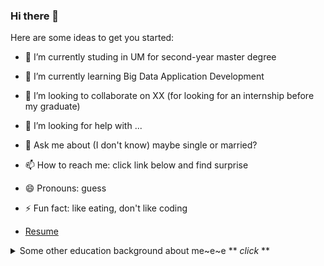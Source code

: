 ### Hi there 👋



Here are some ideas to get you started:

- 🔭 I’m currently studing in UM for second-year master degree
- 🌱 I’m currently learning Big Data Application Development
- 👯 I’m looking to collaborate on  XX (for looking for an internship before my graduate)
- 🤔 I’m looking for help with ...
- 💬 Ask me about (I don't know) maybe single or married?
- 📫 How to reach me: click link below and find surprise
- 😄 Pronouns: guess 
- ⚡ Fun fact: like eating, don't like coding

- [Resume](https://liu-hongyang.github.io/Resume/) 


<details>
  <summary>Some other education background about me~e~e ** <em>click</em>  **</summary>
  <br>


![](https://tva1.sinaimg.cn/large/0081Kckwgy1gk7bmkr0nwj31ay0hu418.jpg)


 <p>
  <a href="https://profile-summary-for-github.com/user/liu-hongyang" target="_blank" >
    <img src="https://tva1.sinaimg.cn/large/0081Kckwgy1gk9kk3eysrj313m0u0n9j.jpg" />
  </a>
 
</p>
